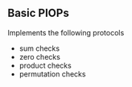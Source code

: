 Basic PIOPs
-----

Implements the following protocols

- sum checks
- zero checks
- product checks
- permutation checks